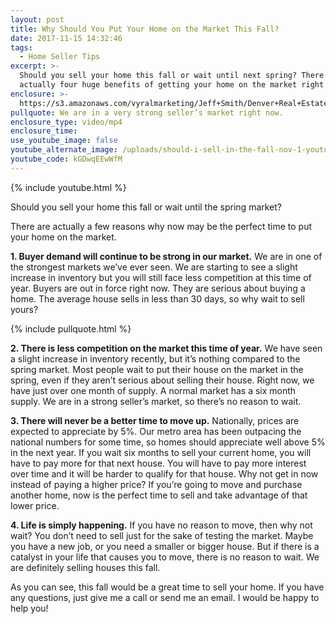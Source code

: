 ```yaml
---
layout: post
title: Why Should You Put Your Home on the Market This Fall?
date: 2017-11-15 14:32:46
tags:
  - Home Seller Tips
excerpt: >-
  Should you sell your home this fall or wait until next spring? There are
  actually four huge benefits of getting your home on the market right now.
enclosure: >-
  https://s3.amazonaws.com/vyralmarketing/Jeff+Smith/Denver+Real+Estate+Agent-+Why+Should+You+Put+Your+Home+on+the+Market+This+Fall%253F.mp4
pullquote: We are in a very strong seller’s market right now.
enclosure_type: video/mp4
enclosure_time:
use_youtube_image: false
youtube_alternate_image: /uploads/should-i-sell-in-the-fall-nov-1-youtube.jpg
youtube_code: kGDwqEEwWfM
---
```



{% include youtube.html %}

Should you sell your home this fall or wait until the spring market?

There are actually a few reasons why now may be the perfect time to put your home on the market.

**1. Buyer demand will continue to be strong in our market.** We are in one of the strongest markets we’ve ever seen. We are starting to see a slight increase in inventory but you will still face less competition at this time of year. Buyers are out in force right now. They are serious about buying a home. The average house sells in less than 30 days, so why wait to sell yours?

{% include pullquote.html %}

**2. There is less competition on the market this time of year.** We have seen a slight increase in inventory recently, but it’s nothing compared to the spring market. Most people wait to put their house on the market in the spring, even if they aren’t serious about selling their house. Right now, we have just over one month of supply. A normal market has a six month supply. We are in a strong seller’s market, so there’s no reason to wait.

**3. There will never be a better time to move up.** Nationally, prices are expected to appreciate by 5%. Our metro area has been outpacing the national numbers for some time, so homes should appreciate well above 5% in the next year. If you wait six months to sell your current home, you will have to pay more for that next house. You will have to pay more interest over time and it will be harder to qualify for that house. Why not get in now instead of paying a higher price? If you’re going to move and purchase another home, now is the perfect time to sell and take advantage of that lower price.

**4. Life is simply happening.** If you have no reason to move, then why not wait? You don’t need to sell just for the sake of testing the market. Maybe you have a new job, or you need a smaller or bigger house. But if there is a catalyst in your life that causes you to move, there is no reason to wait. We are definitely selling houses this fall.

As you can see, this fall would be a great time to sell your home. If you have any questions, just give me a call or send me an email. I would be happy to help you!